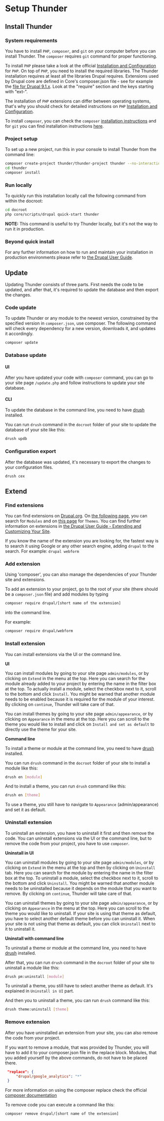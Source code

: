 # Setup Thunder
## Install Thunder

### System requirements

You have to install `PHP`, `composer`, and `git` on your computer before you can install Thunder. The `composer` requires `git` command for proper functioning.

To install `PHP` please take a look at the official [Installation and Configuration](https://www.php.net/manual/install.php) for `PHP`.
On top of `PHP`, you need to install the required libraries. The Thunder installation requires at least all the libraries Drupal requires.
Extensions used by Drupal core are defined in Core's composer.json file - see for example the [file for Drupal 9.1.x](https://git.drupalcode.org/project/drupal/blob/9.1.x/core/composer.json). Look at the "require" section and the keys starting with "ext-".

The installation of `PHP` extensions can differ between operating systems, that's why you should check for detailed instructions on `PHP` [Installation and Configuration](https://www.php.net/manual/install.php).

To install `composer`, you can check the `composer` [installation instructions](https://getcomposer.org/download) and for `git` you can find installation instructions [here](https://git-scm.com/downloads).

### Project setup

To set up a new project, run this in your console to install Thunder from the command line:

```bash
composer create-project thunder/thunder-project thunder --no-interaction --no-install
cd thunder
composer install
```

### Run locally

To quickly run this installation locally call the following command from within the docroot:

```bash
cd docroot
php core/scripts/drupal quick-start thunder
```

**NOTE:** This command is useful to try Thunder locally, but it's not the way to run it in production.

### Beyond quick install

For any further information on how to run and maintain your installation in production environments please refer to [the Drupal User Guide](https://www.drupal.org/docs/user_guide/en/index.html).

## Update

Updating Thunder consists of three parts. First needs the code to be updated, and after that, it's required to update the database and then export the changes.

### Code update

To update Thunder or any module to the newest version, constrained by the specified version in `composer.json`, use composer. The following command will check every dependency for a new version, downloads it, and updates it accordingly.
```bash
composer update
```
### Database update

#### UI

After you have updated your code with `composer` command, you can go to your site page `/update.php` and follow instructions to update your site database.

#### CLI

To update the database in the command line, you need to have [drush](http://docs.drush.org/en/master/install) installed.

You can run `drush` command in the `docroot` folder of your site to update the database of your site like this:
```bash
drush updb
```

### Configuration export

After the database was updated, it's necessary to export the changes to your configuration files.
```bash
drush cex
```

## Extend

### Find extensions

You can find extensions on [Drupal.org](https://www.drupal.org). On [the following page](https://www.drupal.org/project/project_module?f%5B3%5D=drupal_core%3A7234), you can search for `Modules` and on [this page](https://www.drupal.org/project/project_theme?f%5B2%5D=drupal_core%3A7234) for `Themes`. You can find further information on extensions in [the Drupal User Guide - Extending and Customizing Your Site](https://www.drupal.org/docs/user_guide/en/extend-chapter.html).

If you know the name of the extension you are looking for, the fastest way is to search it using Google or any other search engine, adding `drupal` to the search. For example: `drupal webform`

### Add extension

Using 'composer', you can also manage the dependencies of your Thunder site and extensions.

To add an extension to your project, go to the root of your site (there should be a `composer.json` file) and add modules by typing
```bash
composer require drupal/[short name of the extension]
```
into the command line.

For example:

```bash
composer require drupal/webform
```

### Install extension

You can install extensions via the UI or the command line.

**UI**

You can install modules by going to your site page `admin/modules`, or by clicking on `Extend` in the menu at the top. Here you can search for the module already added to your project by entering the name in the filter box at the top. To actually install a module, select the checkbox next to it, scroll to the bottom and click `Install`. You might be warned that another module needs to be enabled because it is required for the module of your interest. By clicking on `continue`, Thunder will take care of that.

You can install themes by going to your site page `admin/appearance`, or by clicking on `Appearance` in the menu at the top. Here you can scroll to the theme you would like to install and click on `Install and set as default` to directly use the theme for your site.

**Command line**

To install a theme or module at the command line, you need to have [drush](http://docs.drush.org/en/master/install) installed.

You can run `drush` command in the `docroot` folder of your site to install a module like this:
```bash
drush en [module]
```

And to install a theme, you can run `drush` command like this:
```bash
drush en [theme]
```

To use a theme, you still have to navigate to `Appearance` (admin/appearance) and set it as default.


### Uninstall extension

To uninstall an extension, you have to uninstall it first and then remove the code. You can uninstall extensions via the UI or the command line, but to remove the code from your project, you have to use `composer`.

**Uninstall in UI**

You can uninstall modules by going to your site page `admin/modules`, or by clicking on `Extend` in the menu at the top and then by clicking on `Uninstall` tab. Here you can search for the module by entering the name in the filter box at the top. To uninstall a module, select the checkbox next to it, scroll to the bottom and click `Uninstall`. You might be warned that another module needs to be uninstalled because it depends on the module that you want to remove. By clicking on `continue`, Thunder will take care of that.

You can uninstall themes by going to your site page `admin/appearance`, or by clicking on `Appearance` in the menu at the top. Here you can scroll to the theme you would like to uninstall. If your site is using that theme as default, you have to select another default theme before you can uninstall it. When your site is not using that theme as default, you can click `Uninstall` next to it to uninstall it.

**Uninstall with command line**

To uninstall a theme or module at the command line, you need to have [drush](http://docs.drush.org/en/master/install) installed.

After that, you can run `drush` command in the `docroot` folder of your site to uninstall a module like this:

```bash
drush pm:uninstall [module]
```

To uninstall a theme, you still have to select another theme as default. It's explained in `Uninstall in UI` part.

And then you to uninstall a theme, you can run `drush` command like this:
```bash
drush theme:uninstall [theme]
```


### Remove extension

After you have uninstalled an extension from your site, you can also remove the code from your project.

If you want to remove a module, that was provided by Thunder, you will have to add it to your composer.json file in the
replace block. Modules, that you added yourself by the above commands, do not have to be placed there.

```json
 "replace": {
     "drupal/google_analytics": "*"
 }
```

For more information on using the composer replace check the official [composer documentation](https://getcomposer.org/doc/04-schema.md#replace)

To remove code you can execute a command like this:

```bash
composer remove drupal/[short name of the extension]
```
